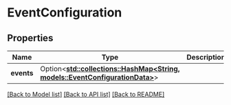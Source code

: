 # EventConfiguration

## Properties

Name | Type | Description | Notes
------------ | ------------- | ------------- | -------------
**events** | Option<[**std::collections::HashMap<String, models::EventConfigurationData>**](EventConfigurationData.md)> |  | [optional]

[[Back to Model list]](../README.md#documentation-for-models) [[Back to API list]](../README.md#documentation-for-api-endpoints) [[Back to README]](../README.md)


